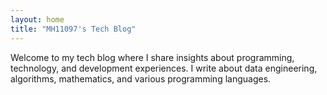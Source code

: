 ```yaml
---
layout: home
title: "MH11097's Tech Blog"
---
```


Welcome to my tech blog where I share insights about programming, technology, and development experiences. I write about data engineering, algorithms, mathematics, and various programming languages.